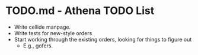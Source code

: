 # TODO.md - Athena TODO List

- Write cellide manpage.
- Write tests for new-style orders
- Start working through the existing orders, looking for things to figure
  out
  - E.g., gofers.

